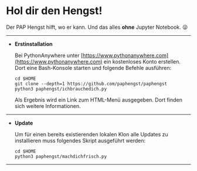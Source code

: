 # Hol dir den Hengst!

Der PAP Hengst hilft, wo er kann. Und das alles __ohne__ Jupyter Notebook. :stuck_out_tongue_winking_eye:

---

* __Erstinstallation__
  
  Bei PythonAnywhere unter [https://www.pythonanywhere.com](https://www.pythonanywhere.com) ein kostenloses Konto erstellen. Dort eine Bash-Konsole starten und folgende Befehle ausführen:
  
      cd $HOME
      git clone --depth=1 https://github.com/paphengst/paphengst
      python3 paphengst/ichbrauchedich.py
  
  Als Ergebnis wird ein Link zum HTML-Menü ausgegeben. Dort finden sich weitere Informationen.

---

* __Update__
  
  Um für einen bereits existierenden lokalen Klon alle Updates zu installieren muss folgendes Skript ausgeführt werden:
  
      cd $HOME
      python3 paphengst/machdichfrisch.py

---

